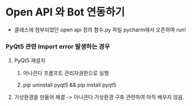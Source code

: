 # Open API 와 Bot 연동하기

-   클래스에 첨부되었던 open api 정의 함수.py 파일 pycharm에서 오픈하여 run!

### PyQt5 관련 Import error 발생하는 경우

1. PyQt5 재설치

    1. 아나콘다 프롬프트 관리자권한으로 실행

    2. pip uninstall pyqt5 && pip install pyqt5

2. 가상환경을 만들어 해결 -> 아나콘다 가상환경 구축 관련하여 아직 배우지 않음.
